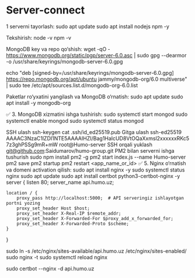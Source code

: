# Server-connect

1 serverni tayorlash:
sudo apt update
sudo apt install nodejs npm -y

Tekshirish:
node -v
npm -v

 MongoDB key va repo qo‘shish:
wget -qO - https://www.mongodb.org/static/pgp/server-6.0.asc | sudo gpg --dearmor -o /usr/share/keyrings/mongodb-server-6.0.gpg

echo "deb [signed-by=/usr/share/keyrings/mongodb-server-6.0.gpg] https://repo.mongodb.org/apt/ubuntu jammy/mongodb-org/6.0 multiverse" | sudo tee /etc/apt/sources.list.d/mongodb-org-6.0.list

Paketlar ro‘yxatini yangilash va MongoDB o‘rnatish:
sudo apt update
sudo apt install -y mongodb-org

✅ 3. MongoDB xizmatini ishga tushirish:
sudo systemctl start mongod
sudo systemctl enable mongod
sudo systemctl status mongod

SSH ulash
ssh-keygen
cat .ssh/id_ed25519.pub 
Gitga ulash
ssh-ed25519 AAAAC3NzaC1lZDI1NTE5AAAAIHZI/Bag1HaIcUD8VtOQaXxmsl2xxxxxxRKc57z3ghPSSg9mR+mW root@Humo-server
SSH orqali yuklash 
git@github.com:Saidumarov/humo-group.git
PM2 bilan serverni ishga tushurish
sudo npm install pm2 -g
pm2 start index.js --name Humo-server
pm2 save
pm2 startup
pm2 restart <app_name_or_id>
✅ 5. Nginx o‘rnatish va domeni activation qilish:
sudo apt install nginx -y
sudo systemctl status nginx
sudo apt update
sudo apt install certbot python3-certbot-nginx -y
server {
    listen 80;
    server_name api.humo.uz;

    location / {
        proxy_pass http://localhost:5000;  # API serveringiz ishlayotgan portni yozing
        proxy_set_header Host $host;
        proxy_set_header X-Real-IP $remote_addr;
        proxy_set_header X-Forwarded-For $proxy_add_x_forwarded_for;
        proxy_set_header X-Forwarded-Proto $scheme;
    }
}

sudo ln -s /etc/nginx/sites-available/api.humo.uz  /etc/nginx/sites-enabled/
sudo nginx -t
sudo systemctl reload nginx

sudo certbot --nginx -d api.humo.uz

